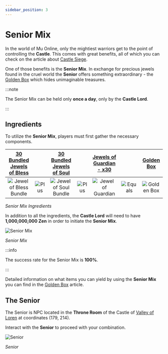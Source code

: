 ```yaml
---
sidebar_position: 3
---
```


# Senior Mix

In the world of Mu Online, only the mightiest warriors get to the point of controlling the **Castle**. This comes with great benefits, all of which you can check on the article about [Castle Siege](/events/castle-siege).

One of those benefits is the **Senior Mix**. In exchange for precious jewels found in the cruel world the **Senior** offers something extraordinary - the [Golden Box](/items/item-bags/misc/golden-box) which hides unimaginable treasures.

:::note

The Senior Mix can be held only **once a day**, only by the **Castle Lord**.

:::

## Ingredients

To utilize the **Senior Mix**, players must first gather the necessary components.

| [30 Bundled Jewels of Bless](/items/jewels/regular-jewels/jewel-of-bless) |                                       | [30 Bundled Jewels of Soul](/items/jewels/regular-jewels/jewel-of-soul) |                                       | [Jewels of Guardian - x30](/items/jewels/regular-jewels/jewel-of-guardian) |                                         |   [Golden Box](/items/item-bags/misc/golden-box)   |
| :-----------------------------------------------------------------------: | :-----------------------------------: | :---------------------------------------------------------------------: | :-----------------------------------: | :------------------------------------------------------------------------: | :-------------------------------------: | :------------------------------------------------: |
|         ![Jewel of Bless Bundle](/img/items/jewels/bless-30.png)          | ![Plus](/img/items/invitations/+.png) |         ![Jewel of Soul Bundle](/img/items/jewels/soul-30.png)          | ![Plus](/img/items/invitations/+.png) |            ![Jewel of Guardian](/img/items/jewels/guardian.png)            | ![Equals](/img/items/invitations/=.png) | ![Golden Box](/img/items/item-bags/golden-box.png) |

_Senior Mix Ingredients_

In addition to all the ingredients, the **Castle Lord** will need to have **1,000,000,000 Zen** in order to initiate the **Senior Mix**.

![Senior Mix](/img/crafting/senior-mix.png)

_Senior Mix_

:::info

The success rate for the Senior Mix is **100%**.

:::

Detailed information on what items you can yield by using the **Senior Mix** you can find in the [Golden Box](/items/item-bags/misc/golden-box) article.

## The Senior

The Senior is NPC located in the **Throne Room** of the Castle of [Valley of Loren](/maps/valley-of-loren) at coordinates (179, 214).

Interact with the **Senior** to proceed with your combination.

![Senior](/img/npc/senior.jpg)

_Senior_
